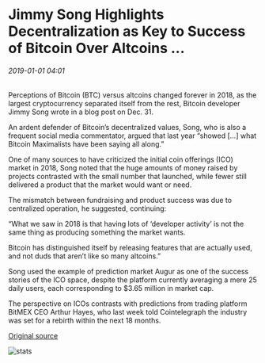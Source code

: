 # Jimmy Song Highlights Decentralization as Key to Success of Bitcoin Over Altcoins ...

###### 2019-01-01 04:01

Perceptions of Bitcoin (BTC) versus altcoins changed forever in 2018, as the largest cryptocurrency separated itself from the rest, Bitcoin developer Jimmy Song wrote in a blog post on Dec. 31.

An ardent defender of Bitcoin’s decentralized values, Song, who is also a frequent social media commentator, argued that last year “showed \[...\] what Bitcoin Maximalists have been saying all along.”

One of many sources to have criticized the initial coin offerings (ICO) market in 2018, Song noted that the huge amounts of money raised by projects contrasted with the small number that launched, while fewer still delivered a product that the market would want or need.

The mismatch between fundraising and product success was due to centralized operation, he suggested, continuing:

“What we saw in 2018 is that having lots of ‘developer activity’ is not the same thing as producing something the market wants.

Bitcoin has distinguished itself by releasing features that are actually used, and not duds that aren’t like so many altcoins.”

Song used the example of prediction market Augur as one of the success stories of the ICO space, despite the platform currently averaging a mere 25 daily users, each corresponding to $3.65 million in market cap.

The perspective on ICOs contrasts with predictions from trading platform BitMEX CEO Arthur Hayes, who last week told Cointelegraph the industry was set for a rebirth within the next 18 months.

[Original source](https://cointelegraph.com/news/jimmy-song-highlights-decentralization-as-key-to-success-of-bitcoin-over-altcoins)

![stats](https://c.statcounter.com/11760860/0/a89fa40b/1/ "stats")